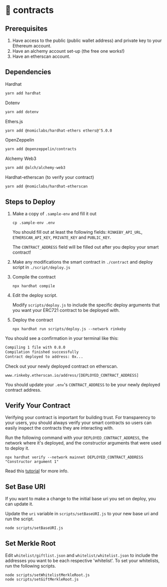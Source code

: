 # 🧰 contracts
## Prerequisites
1. Have access to the public (public wallet address) and private key to your Ethereum account.
2. Have an alchemy account set-up (the free one works!)
3. Have an etherscan account.

## Dependencies
Hardhat
```zsh
yarn add hardhat
```

Dotenv
```zsh
yarn add dotenv
```

Ethers.js
```zsh
yarn add @nomiclabs/hardhat-ethers ethers@^5.0.0
```
OpenZeppelin
```zsh
yarn add @openzeppelin/contracts
```
Alchemy Web3
```zsh
yarn add @alch/alchemy-web3
```
Hardhat-etherscan (to verify your contract)
```
yarn add @nomiclabs/hardhat-etherscan
```

## Steps to Deploy
1. Make a copy of `.sample-env` and fill it out
    ```
    cp .sample-env .env
    ```
    You should fill out at least the following fields: `RINKEBY_API_URL`, `ETHERSCAN_API_KEY`, `PRIVATE_KEY` and `PUBLIC_KEY`.

    The `CONTRACT_ADDRESS` field will be filled out after you deploy your smart contract!
2. Make any modifications the smart contract in `./contract` and deploy script in `./script/deploy.js`
3. Compile the contract
    ```
    npx hardhat compile
    ```
4. Edit the deploy script.

    Modify `scripts/deploy.js` to include the specific deploy arguments that you want your ERC721 contract to be deployed with.
5. Deploy the contract
    ```
    npx hardhat run scripts/deploy.js --network rinkeby
    ```

You should see a confirmation in your terminal like this:
```zsh
Compiling 1 file with 0.8.0
Compilation finished successfully
Contract deployed to address: 0x...
```

Check out your newly deployed contract on etherscan.
```
www.rinkeby.etherscan.io/address/[DEPLOYED_CONTRACT_ADDRESS]
```

You should update your `.env`'s `CONTRACT_ADDRESS` to be your newly deployed contract address.
## Verify Your Contract
Verifying your contract is important for building trust. For transparency to your users, you should always verify your smart contracts so users can easily inspect the contracts they are interacting with.


Run the following command with your `DEPLOYED_CONTRACT_ADDRESS`, the network where it's deployed, and the constructor arguments that were used to deploy it.
```
npx hardhat verify --network mainnet DEPLOYED_CONTRACT_ADDRESS "Constructor argument 1"
```
Read this [tutorial](https://hardhat.org/plugins/nomiclabs-hardhat-etherscan.html) for more info.

## Set Base URI
If you want to make a change to the initial base uri you set on deploy, you can update it.

Update the `uri` variable in `scripts/setBaseURI.js` to your new base uri and run the script.
```
node scripts/setBaseURI.js
```

## Set Merkle Root
Edit `whitelist/giftlist.json` and `whitelist/whitelist.json` to include the addresses you want to be each respective 'whitelist'. To set your whitelists, run the following scripts.
```
node scripts/setWhitelistMerkleRoot.js
node scripts/setGiftMerkleRoot.js
```
